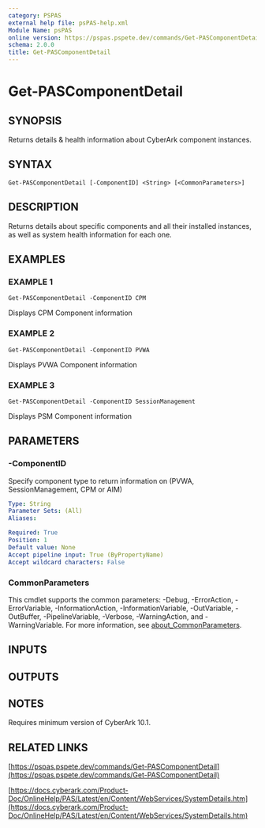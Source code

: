 ```yaml
---
category: PSPAS
external help file: psPAS-help.xml
Module Name: psPAS
online version: https://pspas.pspete.dev/commands/Get-PASComponentDetail
schema: 2.0.0
title: Get-PASComponentDetail
---
```


# Get-PASComponentDetail

## SYNOPSIS
Returns details & health information about CyberArk component instances.

## SYNTAX

```
Get-PASComponentDetail [-ComponentID] <String> [<CommonParameters>]
```

## DESCRIPTION
Returns details about specific components and all their installed instances,
as well as system health information for each one.

## EXAMPLES

### EXAMPLE 1
```
Get-PASComponentDetail -ComponentID CPM
```

Displays CPM Component information

### EXAMPLE 2
```
Get-PASComponentDetail -ComponentID PVWA
```

Displays PVWA Component information

### EXAMPLE 3
```
Get-PASComponentDetail -ComponentID SessionManagement
```

Displays PSM Component information

## PARAMETERS

### -ComponentID
Specify component type to return information on (PVWA, SessionManagement, CPM or AIM)

```yaml
Type: String
Parameter Sets: (All)
Aliases:

Required: True
Position: 1
Default value: None
Accept pipeline input: True (ByPropertyName)
Accept wildcard characters: False
```

### CommonParameters
This cmdlet supports the common parameters: -Debug, -ErrorAction, -ErrorVariable, -InformationAction, -InformationVariable, -OutVariable, -OutBuffer, -PipelineVariable, -Verbose, -WarningAction, and -WarningVariable. For more information, see [about_CommonParameters](http://go.microsoft.com/fwlink/?LinkID=113216).

## INPUTS

## OUTPUTS

## NOTES
Requires minimum version of CyberArk 10.1.

## RELATED LINKS

[https://pspas.pspete.dev/commands/Get-PASComponentDetail](https://pspas.pspete.dev/commands/Get-PASComponentDetail)

[https://docs.cyberark.com/Product-Doc/OnlineHelp/PAS/Latest/en/Content/WebServices/SystemDetails.htm](https://docs.cyberark.com/Product-Doc/OnlineHelp/PAS/Latest/en/Content/WebServices/SystemDetails.htm)
